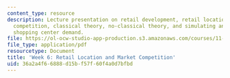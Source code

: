 ```yaml
---
content_type: resource
description: Lecture presentation on retail development, retail location, and market
  competition, classical theory, no-classical theory, and simulating and forecasting
  shopping center demand.
file: https://ol-ocw-studio-app-production.s3.amazonaws.com/courses/11-433j-real-estate-economics-fall-2008/36a2a4f66888d15bf57f60f4a0d7bfbd_wk6.pdf
file_type: application/pdf
resourcetype: Document
title: 'Week 6: Retail Location and Market Competition'
uid: 36a2a4f6-6888-d15b-f57f-60f4a0d7bfbd
---
```

